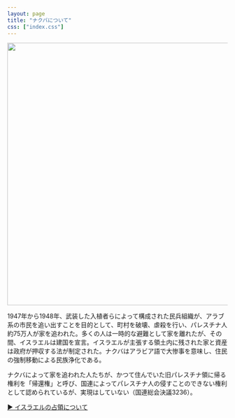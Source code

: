 ```yaml
---
layout: page
title: "ナクバについて"
css: ["index.css"]
---
```

<div class="page">

<img src="{{site.baseurl}}/assets/img/nakba.jpg" style="width: 600px; padding-right: 10px">

<p>1947年から1948年、武装した入植者らによって構成された民兵組織が、アラブ系の市民を追い出すことを目的として、町村を破壊、虐殺を行い、パレスチナ人約75万人が家を追われた。多くの人は一時的な避難として家を離れたが、その間、イスラエルは建国を宣言。イスラエルが主張する領土内に残された家と資産は政府が押収する法が制定された。ナクバはアラビア語で大惨事を意味し、住民の強制移動による民族浄化である。</p>
<p>ナクバによって家を追われた人たちが、かつて住んでいた旧パレスチナ領に帰る権利を「帰還権」と呼び、国連によってパレスチナ人の侵すことのできない権利として認められているが、実現はしていない（国連総会決議3236）。</p>

<a href="/occupation">▶︎ イスラエルの占領について</a>

</div>
